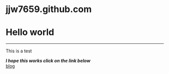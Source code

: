 jjw7659.github.com
=================
<h1>Hello world</h1>
<hr>
<body>
<p>This is a test</p>
<b><i>I hope this works click on the link below</b></i>
<br>
<a href="http://www.sciencealovestory.wordpress.com/">blog</a> 
</body>

